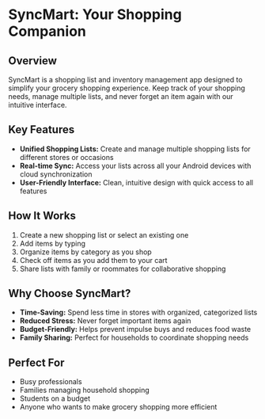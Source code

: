 # SyncMart: Your Shopping Companion

## Overview
SyncMart is a shopping list and inventory management app designed to simplify your grocery shopping experience. Keep track of your shopping needs, manage multiple lists, and never forget an item again with our intuitive interface.

## Key Features
- **Unified Shopping Lists:** Create and manage multiple shopping lists for different stores or occasions  
- **Real-time Sync:** Access your lists across all your Android devices with cloud synchronization  
- **User-Friendly Interface:** Clean, intuitive design with quick access to all features  

## How It Works
1. Create a new shopping list or select an existing one  
2. Add items by typing
3. Organize items by category as you shop  
4. Check off items as you add them to your cart  
5. Share lists with family or roommates for collaborative shopping  

## Why Choose SyncMart?
- **Time-Saving:** Spend less time in stores with organized, categorized lists  
- **Reduced Stress:** Never forget important items again  
- **Budget-Friendly:** Helps prevent impulse buys and reduces food waste  
- **Family Sharing:** Perfect for households to coordinate shopping needs  

## Perfect For
- Busy professionals  
- Families managing household shopping  
- Students on a budget  
- Anyone who wants to make grocery shopping more efficient
